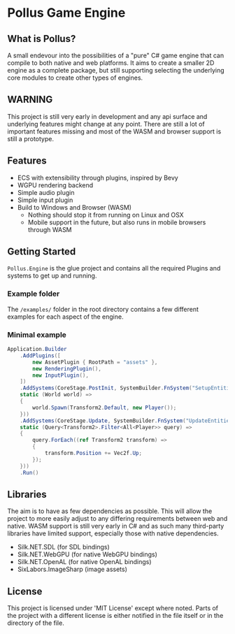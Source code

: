 # Pollus Game Engine

## What is Pollus?
A small endevour into the possibilities of a "pure" C# game engine that can compile to both native and web platforms. It aims to create a smaller 2D engine as a complete package, but still supporting selecting the underlying core modules to create other types of engines.

## WARNING
This project is still very early in development and any api surface and underlying features might change at any point. There are still a lot of important features missing and most of the WASM and browser support is still a prototype.

## Features
- ECS with extensibility through plugins, inspired by Bevy
- WGPU rendering backend
- Simple audio plugin
- Simple input plugin
- Build to Windows and Browser (WASM)
    - Nothing should stop it from running on Linux and OSX
    - Mobile support in the future, but also runs in mobile browsers through WASM

## Getting Started
`Pollus.Engine` is the glue project and contains all the required Plugins and systems to get up and running.

### Example folder
The `/examples/` folder in the root directory contains a few different examples for each aspect of the engine.

### Minimal example
```cs
Application.Builder
    .AddPlugins([
        new AssetPlugin { RootPath = "assets" },
        new RenderingPlugin(),
        new InputPlugin(),
    ])
    .AddSystems(CoreStage.PostInit, SystemBuilder.FnSystem("SetupEntities",
    static (World world) => 
    {
        world.Spawn(Transform2.Default, new Player());
    }))
    .AddSystems(CoreStage.Update, SystemBuilder.FnSystem("UpdateEntities",
    static (Query<Transform2>.Filter<All<Player>> query) => 
    {
        query.ForEach((ref Transform2 transform) =>
        {
            transform.Position += Vec2f.Up;
        });
    }))
    .Run()
```

## Libraries
The aim is to have as few dependencies as possible. This will allow the project to more easily adjust to any differing requirements between web and native. WASM support is still very early in C# and as such many third-party libraries have limited support, especially those with native dependencies.

- Silk.NET.SDL (for SDL bindings)
- Silk.NET.WebGPU (for native WebGPU bindings)
- Silk.NET.OpenAL (for native OpenAL bindings)
- SixLabors.ImageSharp (image assets)

## License
This project is licensed under 'MIT License' except where noted. Parts of the project with a different license is either notified in the file itself or in the directory of the file.
